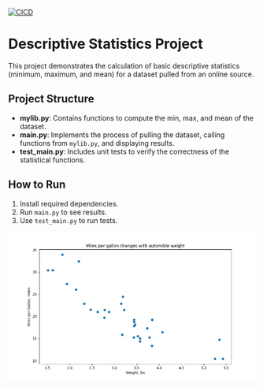 [![CICD](https://github.com/BobZhang26/pandas-descriptive-stats/actions/workflows/cicd.yml/badge.svg?branch=main)](https://github.com/BobZhang26/pandas-descriptive-stats/actions/workflows/cicd.yml)

# Descriptive Statistics Project

This project demonstrates the calculation of basic descriptive statistics (minimum, maximum, and mean) for a dataset pulled from an online source.

## Project Structure
- **mylib.py**: Contains functions to compute the min, max, and mean of the dataset.
- **main.py**: Implements the process of pulling the dataset, calling functions from `mylib.py`, and displaying results.
- **test_main.py**: Includes unit tests to verify the correctness of the statistical functions.

## How to Run
1. Install required dependencies.
2. Run `main.py` to see results.
3. Use `test_main.py` to run tests.

![Alt Text](scatter.png)




